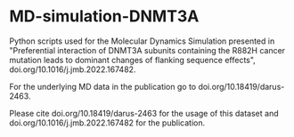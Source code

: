 # MD-simulation-DNMT3A
Python scripts used for the Molecular Dynamics Simulation presented in "Preferential interaction of DNMT3A subunits containing the R882H cancer mutation leads to dominant changes of flanking sequence effects", doi.org/10.1016/j.jmb.2022.167482.

For the underlying MD data in the publication go to doi.org/10.18419/darus-2463.

Please cite doi.org/10.18419/darus-2463 for the usage of this dataset and doi.org/10.1016/j.jmb.2022.167482 for the publication.
